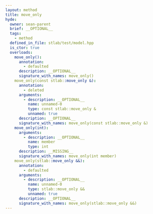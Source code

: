 ```yaml
---
layout: method
title: move_only
hyde:
  owner: sean-parent
  brief: __OPTIONAL__
  tags:
    - method
  defined_in_file: stlab/test/model.hpp
  is_ctor: true
  overloads:
    move_only():
      annotation:
        - defaulted
      description: __OPTIONAL__
      signature_with_names: move_only()
    move_only(const stlab::move_only &):
      annotation:
        - deleted
      arguments:
        - description: __OPTIONAL__
          name: unnamed-0
          type: const stlab::move_only &
          unnamed: true
      description: __OPTIONAL__
      signature_with_names: move_only(const stlab::move_only &)
    move_only(int):
      arguments:
        - description: __OPTIONAL__
          name: member
          type: int
      description: __MISSING__
      signature_with_names: move_only(int member)
    move_only(stlab::move_only &&):
      annotation:
        - defaulted
      arguments:
        - description: __OPTIONAL__
          name: unnamed-0
          type: stlab::move_only &&
          unnamed: true
      description: __OPTIONAL__
      signature_with_names: move_only(stlab::move_only &&)
---
```


